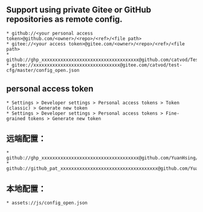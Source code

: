 ## Support using private Gitee or GitHub repositories as remote config.
    * github://<your personal access token>@github.com/<owner>/<repo>/<ref>/<file path>
    * gitee://<your access token>@gitee.com/<owner>/<repo>/<ref>/<file path>
    * github://ghp_xxxxxxxxxxxxxxxxxxxxxxxxxxxxxxxxxxxx@github.com/catvod/TestCfg/main/config_open.json
    * gitee://xxxxxxxxxxxxxxxxxxxxxxxxxxxxxxxx@gitee.com/catvod/test-cfg/master/config_open.json


## personal access token
    * Settings > Developer settings > Personal access tokens > Token (classic) > Generate new token
    * Settings > Developer settings > Personal access tokens > Fine-grained tokens > Generate new token


## 远端配置：
    * github://ghp_xxxxxxxxxxxxxxxxxxxxxxxxxxxxxxxxxxxx@github.com/YuanHsing/CatVodOpen/main/js/config_open2.json
    * github://github_pat_xxxxxxxxxxxxxxxxxxxxxxxxxxxxxxxxxxxx@github.com/YuanHsing/CatVodOpen/main/js/config_open2.json


## 本地配置：
    * assets://js/config_open.json
